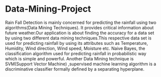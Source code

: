 # Data-Mining-Project
Rain Fall Detection is mainly concerned for predicting the rainfall using two algorithms(Data Mining Techniques). It provides critical information about future weather.Our application is about finding the accuracy for a data set by using two different data mining techniques.This respective data set is used for predicting rainfall by using its attributes such as Temperature, Humidity, Wind direction, Wind speed, Moisture etc. Naive Bayes, the classification algorithm used for predicting rainfall in probabilistic way which is simple and powerful. Another Data Mining technique is SVM(Support Vector Machine) ,supervised machine learning algorithm is a discriminative classifier formally defined by a separating hyperplane.
